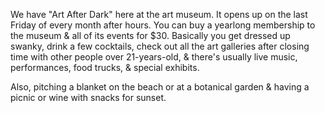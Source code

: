 We have "Art After Dark" here at the art museum. It opens up on the last Friday of every month after hours. You can buy a yearlong membership to the museum & all of its events for $30. Basically you get dressed up swanky, drink a few cocktails, check out all the art galleries after closing time with other people over 21-years-old, & there's usually live music, performances, food trucks, & special exhibits.

Also, pitching a blanket on the beach or at a botanical garden & having a picnic or wine with snacks for sunset. 